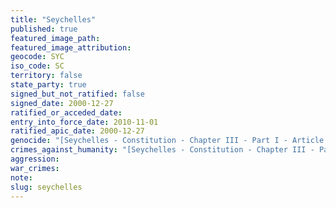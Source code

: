```yaml
---
title: "Seychelles"
published: true
featured_image_path:
featured_image_attribution:
geocode: SYC
iso_code: SC
territory: false
state_party: true
signed_but_not_ratified: false
signed_date: 2000-12-27
ratified_or_acceded_date:
entry_into_force_date: 2010-11-01
ratified_apic_date: 2000-12-27
genocide: "[Seychelles - Constitution - Chapter III - Part I - Article 19](https://iccdb.hrlc.net/data/doc/556/keyword/46/) [Genocide Act of 1969](http://www.seylii.org/sc/legislation/consolidated-act/88)"
crimes_against_humanity: "[Seychelles - Constitution - Chapter III - Part I - Article 19](https://iccdb.hrlc.net/data/doc/556/keyword/13/)"
aggression:
war_crimes:
note:
slug: seychelles
---
```

